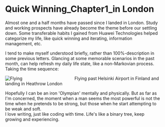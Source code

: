 # Quick Winning_Chapter1_in London      

Almost one and a half months have passed since I landed in London. Study and working prospects have already become the theme before our settling down. Some transferable habits I gained from Huawei Technologies helped categorize my life, like quick winning and iterating, information management, etc.           
          
          

I tend to make myself understood briefly, rather than 100%-description in some previous letters. Glancing at some memorable scenarios in the past month, can help refresh my daily life state, like a non-Markovian process. Taking the time sequence:           

![Flying](https://github.com/zhouchw5/interaction.github.io/blob/Life-in-UK/%E5%BE%AE%E4%BF%A1%E5%9B%BE%E7%89%87_20181101185617.jpg)
&nbsp; &nbsp;&nbsp; &nbsp; &nbsp; &nbsp; &nbsp; &nbsp;&nbsp; &nbsp; &nbsp; &nbsp;&nbsp; &nbsp; &nbsp;&nbsp; &nbsp; &nbsp;&nbsp; &nbsp; &nbsp; &nbsp; &nbsp; &nbsp;Flying past Helsinki Airport in Finland and landing in Heathrow London                
                  
                   
                   


Hopefully I can be an iron 'Olympian' mentally and physically. But as far as I'm concerned, the moment when a man seems the most powerful is not the time when he pretends to be strong, but those when he start attempting to be weak and soft.  
I love writing, just like coding with time. Life's like a binary tree, keep growing and experiencing. 


